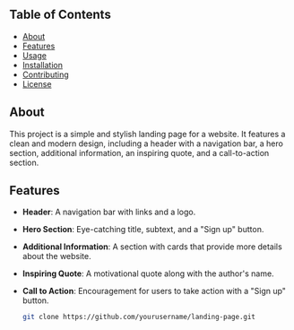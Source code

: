 
## Table of Contents

- [About](#about)
- [Features](#features)
- [Usage](#usage)
- [Installation](#installation)
- [Contributing](#contributing)
- [License](#license)

## About

This project is a simple and stylish landing page for a website. It features a clean and modern design, including a header with a navigation bar, a hero section, additional information, an inspiring quote, and a call-to-action section.

## Features

- **Header**: A navigation bar with links and a logo.
- **Hero Section**: Eye-catching title, subtext, and a "Sign up" button.
- **Additional Information**: A section with cards that provide more details about the website.
- **Inspiring Quote**: A motivational quote along with the author's name.
- **Call to Action**: Encouragement for users to take action with a "Sign up" button.


   ```bash
   git clone https://github.com/yourusername/landing-page.git
